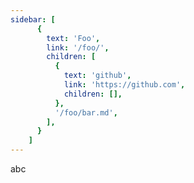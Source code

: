 ```yaml
---
sidebar: [
      {
        text: 'Foo',
        link: '/foo/',
        children: [
          {
            text: 'github',
            link: 'https://github.com',
            children: [],
          },
          '/foo/bar.md',
        ],
      }
    ]
---
```


abc